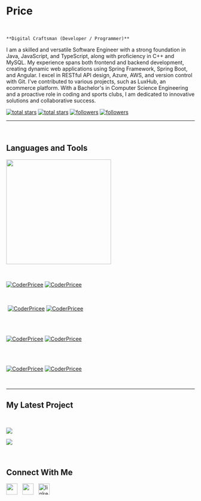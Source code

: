 
<h1> Price</h1>
<br /> 

                    
`**Digital Craftsman (Developer / Programmer)**`

                    

<p align="left">I am a skilled and versatile Software Engineer with a strong foundation in Java, JavaScript, and TypeScript, along with proficiency in C++  and MySQL. My experience spans both frontend and backend development, creating dynamic web applications using Spring Framework, Spring Boot, and Angular. I excel in RESTful API design, Azure, AWS, and version control with Git. I've contributed to various projects, such as LuxHub, an ecommerce platform. With a Bachelor's in Computer Science Engineering and a proactive role in coding and sports clubs, I am dedicated to innovative solutions and collaborative success.</p>
<p align="left"> 
  <a href="https://github.com/CoderPricee?tab=repositories&sort=stargazers#gh-light-mode-only">
    <img alt="total stars" title="Total stars on GitHub" src="https://custom-icon-badges.demolab.com/github/stars/CoderPricee?color=3ea97d&style=for-the-badge&labelColor=40b682&logo=star#gh-light-mode-only"/></a>
  
  <a href="https://github.com/CoderPricee?tab=repositories&sort=stargazers#gh-dark-mode-only">
    <img alt="total stars" title="Total stars on GitHub" src="https://custom-icon-badges.demolab.com/github/stars/CoderPricee?color=655489&style=for-the-badge&labelColor=c691e9&logo=star#gh-dark-mode-only"/></a>
  
  <a href="https://github.com/CoderPricee?tab=followers#gh-light-mode-only">
    <img alt="followers" title="Follow me on Github" src="https://custom-icon-badges.demolab.com/github/followers/CoderPricee?color=2c4954&labelColor=2c3e50&style=for-the-badge&logo=person-add&label=Follow&logoColor=white#gh-light-mode-only"/></a>
    
  <a href="https://github.com/CoderPricee?tab=followers#gh-dark-mode-only">
    <img alt="followers" title="Follow me on Github" src="https://custom-icon-badges.demolab.com/github/followers/CoderPricee?color=dacc84&labelColor=f9e692&style=for-the-badge&logo=person-add&label=Follow&logoColor=white#gh-dark-mode-only"/></a>
</p>

---
<br />

                    

<h2>Languages and Tools</h2> 
<p align="left">
<img width="280px"  src="https://skillicons.dev/icons?i=java,spring,angular,cpp,bootstrap,aws,azure,nodejs,html,css,js,sqllite,git&perline=9"  />
</p>
<br />

                    

<p><a href="https://github.com/CoderPricee#gh-dark-mode-only" target="_blank"><img align="center" src="https://github-readme-stats.vercel.app/api/top-langs/?username=CoderPricee&langs_count=6&show_icon=true&layout=compact&theme=nightowl#gh-dark-mode-only" alt="CoderPricee" /></a>
  <a href="https://github.com/CoderPricee#gh-light-mode-only" target="_blank"><img align="center" src="https://github-readme-stats.vercel.app/api/top-langs/?username=CoderPricee&langs_count=6&show_icon=true&layout=compact&theme=vue#gh-light-mode-only" alt="CoderPricee" /></a>
</p>

<br />

<p>&nbsp;<a href="https://github.com/CoderPricee#gh-dark-mode-only" target="_blank"><img align="center" src="https://github-readme-stats.vercel.app/api?username=CoderPricee&count_private=true&show_icons=true&theme=nightowl#gh-dark-mode-only" alt="CoderPricee" /></a>
<a href="https://github.com/CoderPricee#gh-light-mode-only" target="_blank"><img align="center" src="https://github-readme-stats.vercel.app/api?username=CoderPricee&count_private=true&show_icons=true&theme=vue#gh-light-mode-only" alt="CoderPricee" /></a>
</p> 
<br>
<br />

<p><a href="https://github.com/CoderPricee#gh-dark-mode-only" target="_blank"><img align="center" src="https://streak-stats.demolab.com?user=CoderPricee&theme=nightowl#gh-dark-mode-only" alt="CoderPricee"/></a>
<a href="https://github.com/CoderPricee#gh-light-mode-only" target="_blank"><img align="center" src="https://streak-stats.demolab.com?user=CoderPricee&theme=vue#gh-light-mode-only" alt="CoderPricee"/></a></p>
<br/>
<br />

<p><a href="https://github.com/CoderPricee#gh-dark-mode-only" target="_blank"><img align="center" src="https://github-readme-activity-graph.cyclic.app/graph?username=CoderPricee&theme=nightowl#gh-dark-mode-only" alt="CoderPricee" /></a>
<a href="https://github.com/CoderPricee#gh-light-mode-only" target="_blank"><img align="center" src="https://github-readme-activity-graph.cyclic.app/graph?username=CoderPricee&theme=vue#gh-light-mode-only" alt="CoderPricee" /></a></p>
<br/>

---


                    

<h2>My Latest Project</h2> 
<br />
<p><a href="https://github.com/CoderPricee/ecommerce project with spring boot#gh-dark-mode-only" target="_blank"><img align="center" src="https://github-readme-stats.vercel.app/api/pin/?username=CoderPricee&repo=ecommerce project with spring boot&theme=nightowl&show_owner=true#gh-dark-mode-only"/></a></p>
<p><a href="https://github.com/CoderPricee/ecommerce project with spring boot#gh-light-mode-only" target="_blank"><img align="center" src="https://github-readme-stats.vercel.app/api/pin/?username=CoderPricee&repo=ecommerce project with spring boot&theme=vue&show_owner=true#gh-light-mode-only"/></a></p>
<br />


                    

<h2>Connect With Me</h2> 
<p align="left">
<a href="https://twitter.com/" target="_blank"><img align="left" width="30px" style="padding-right:10px;" src="https://raw.githubusercontent.com/rahuldkjain/github-profile-readme-generator/master/src/images/icons/Social/twitter.svg" alt="" /></a>
<a href="https://instagram.com/" target="_blank"><img align="left" width="30px" style="padding-right:10px" src="https://raw.githubusercontent.com/rahuldkjain/github-profile-readme-generator/master/src/images/icons/Social/instagram.svg" alt="" /></a>
<a href="prabhavgoel" target="_blank"><img align="left" alt="linkedin" width="30px" style="padding-right: 10px;" src="https://cdn.jsdelivr.net/gh/devicons/devicon/icons/linkedin/linkedin-original.svg" /></a>
</p>

                
